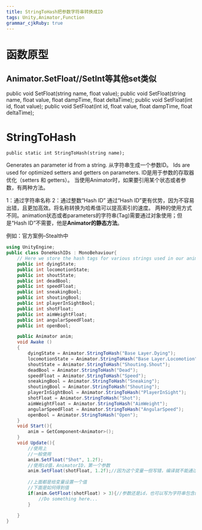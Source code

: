 ```yaml
---
title: StringToHash把参数字符串转换成ID
tags: Unity,Animator,Function
grammar_cjkRuby: true
---
```

# 函数原型

## Animator.SetFloat//SetInt等其他set类似

public void SetFloat(string name, float value);
public void SetFloat(string name, float value, float dampTime, float deltaTime);
public void SetFloat(int id, float value);
public void SetFloat(int id, float value, float dampTime, float deltaTime);
# StringToHash
`public static int StringToHash(string name);`

Generates an parameter id from a string. 
从字符串生成一个参数ID。 
Ids are used for optimized setters and getters on parameters. 
ID是用于参数的存取器优化（setters 和 getters）。
当使用Animator时，如果要引用某个状态或者参数，有两种方法。 

1：通过字符串名称 
2：通过整数“Hash ID” 
通过“Hash ID”更有优势，因为不容易出错，且更加高效。将名称转换为哈希值可以提高索引的速度。
两种的使用方式不同。animation状态或者parameters的字符串(Tag)需要通过对象使用；但是“Hash ID”不需要，他是**Animator的静态方法**。



例如：官方案例–Stealth中
```csharp
using UnityEngine;
public class DoneHashIDs : MonoBehaviour{
    // Here we store the hash tags for various strings used in our animators.
    public int dyingState;
    public int locomotionState;
    public int shoutState;
    public int deadBool;
    public int speedFloat;
    public int sneakingBool;
    public int shoutingBool;
    public int playerInSightBool;
    public int shotFloat;
    public int aimWeightFloat;
    public int angularSpeedFloat;
    public int openBool;

    public Animator anim;
    void Awake ()
    {
        dyingState = Animator.StringToHash("Base Layer.Dying");
        locomotionState = Animator.StringToHash("Base Layer.Locomotion");
        shoutState = Animator.StringToHash("Shouting.Shout");
        deadBool = Animator.StringToHash("Dead");
        speedFloat = Animator.StringToHash("Speed");
        sneakingBool = Animator.StringToHash("Sneaking");
        shoutingBool = Animator.StringToHash("Shouting");
        playerInSightBool = Animator.StringToHash("PlayerInSight");
        shotFloat = Animator.StringToHash("Shot");
        aimWeightFloat = Animator.StringToHash("AimWeight");
        angularSpeedFloat = Animator.StringToHash("AngularSpeed");
        openBool = Animator.StringToHash("Open");
    }
    void Start(){
        anim = GetComponent<Animator>();
    }
    void Update(){
        //使用上
        //一般使用
        anim.SetFloat("Shot", 1.2f);
        //使用id值，AnimatorID，第一个参数
        anim.SetFloat(shotFloat, 1.2f);//因为这个变量一但写错，编译就不能通过，一定程度上比上面写法更加靠谱。
        
        //上面都是给变量设置一个值
        //下面是如何得到值
        if(anim.GetFloat(shotFloat) > 3){//参数还是id，也可以写为字符串包含的变量名
            //Do something here...
        }
        
    }
}
```